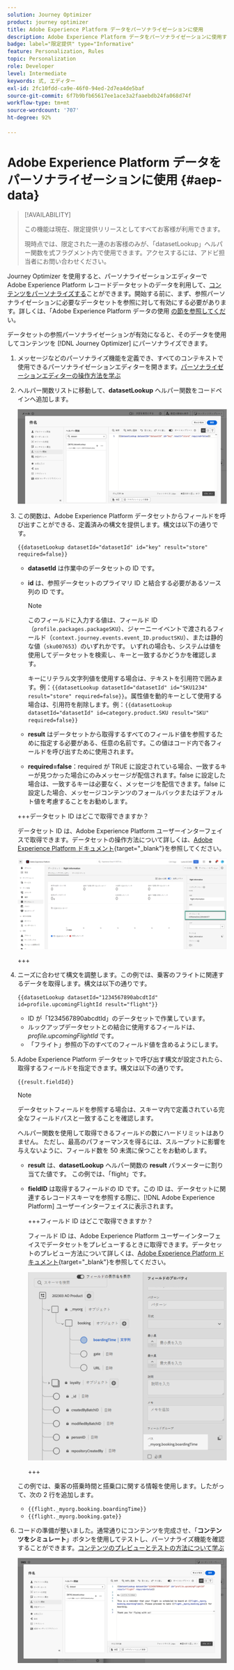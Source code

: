 ```yaml
---
solution: Journey Optimizer
product: journey optimizer
title: Adobe Experience Platform データをパーソナライゼーションに使用
description: Adobe Experience Platform データをパーソナライゼーションに使用する方法について説明します。
badge: label="限定提供" type="Informative"
feature: Personalization, Rules
topic: Personalization
role: Developer
level: Intermediate
keywords: 式, エディター
exl-id: 2fc10fdd-ca9e-46f0-94ed-2d7ea4de5baf
source-git-commit: 6f7b9bfb65617ee1ace3a2faaebdb24fa068d74f
workflow-type: tm+mt
source-wordcount: '707'
ht-degree: 92%

---
```


# Adobe Experience Platform データをパーソナライゼーションに使用 {#aep-data}

>[!AVAILABILITY]
>
>この機能は現在、限定提供リリースとしてすべてお客様が利用できます。
>
>現時点では、限定された一連のお客様のみが、「datasetLookup」ヘルパー関数を式フラグメント内で使用できます。アクセスするには、アドビ担当者にお問い合わせください。

Journey Optimizer を使用すると、パーソナライゼーションエディターで Adobe Experience Platform レコードデータセットのデータを利用して、[コンテンツをパーソナライズする](../personalization/personalize.md)ことができます。開始する前に、まず、参照パーソナライゼーションに必要なデータセットを参照に対して有効にする必要があります。詳しくは、「Adobe Experience Platform データの使用 [ の節を参照してくだ ](../data/lookup-aep-data.md) い。

データセットの参照パーソナライゼーションが有効になると、そのデータを使用してコンテンツを [!DNL Journey Optimizer] にパーソナライズできます。

1. メッセージなどのパーソナライズ機能を定義でき、すべてのコンテキストで使用できるパーソナライゼーションエディターを開きます。[パーソナライゼーションエディターの操作方法を学ぶ](../personalization/personalization-build-expressions.md)

1. ヘルパー関数リストに移動して、**datasetLookup** ヘルパー関数をコードペインへ追加します。

   ![](assets/aep-data-helper.png)

1. この関数は、Adobe Experience Platform データセットからフィールドを呼び出すことができる、定義済みの構文を提供します。構文は以下の通りです。

   ```
   {{datasetLookup datasetId="datasetId" id="key" result="store" required=false}}
   ```

   * **datasetId** は作業中のデータセットの ID です。
   * **id** は、参照データセットのプライマリ ID と結合する必要があるソース列の ID です。

     >[!NOTE]
     >
     >このフィールドに入力する値は、フィールド ID （`profile.packages.packageSKU`）、ジャーニーイベントで渡されるフィールド（`context.journey.events.event_ID.productSKU`）、または静的な値（`sku007653`）のいずれかです。 いずれの場合も、システムは値を使用してデータセットを検索し、キーと一致するかどうかを確認します。
     >
     >キーにリテラル文字列値を使用する場合は、テキストを引用符で囲みます。例：`{{datasetLookup datasetId="datasetId" id="SKU1234" result="store" required=false}}`。属性値を動的キーとして使用する場合は、引用符を削除します。例：`{{datasetLookup datasetId="datasetId" id=category.product.SKU result="SKU" required=false}}`

   * **result** はデータセットから取得するすべてのフィールド値を参照するために指定する必要がある、任意の名前です。この値はコード内で各フィールドを呼び出すために使用されます。

   * **required=false**：required が TRUE に設定されている場合、一致するキーが見つかった場合にのみメッセージが配信されます。false に設定した場合は、一致するキーは必要なく、メッセージを配信できます。false に設定した場合、メッセージコンテンツのフォールバックまたはデフォルト値を考慮することをお勧めします。

   +++データセット ID はどこで取得できますか？

   データセット ID は、Adobe Experience Platform ユーザーインターフェイスで取得できます。データセットの操作方法について詳しくは、[Adobe Experience Platform ドキュメント](https://experienceleague.adobe.com/ja/docs/experience-platform/catalog/datasets/user-guide#view-datasets){target="_blank"}を参照してください。

   ![](assets/aep-data-dataset.png)

   +++

1. ニーズに合わせて構文を調整します。この例では、乗客のフライトに関連するデータを取得します。構文は以下の通りです。

   ```
   {{datasetLookup datasetId="1234567890abcdtId" id=profile.upcomingFlightId result="flight"}}
   ```

   * ID が「1234567890abcdtId」のデータセットで作業しています。
   * ルックアップデータセットとの結合に使用するフィールドは、*profile.upcomingFlightId* です。
   * 「フライト」参照の下のすべてのフィールド値を含めるようにします。

1. Adobe Experience Platform データセットで呼び出す構文が設定されたら、取得するフィールドを指定できます。構文は以下の通りです。

   ```
   {{result.fieldId}}
   ```

   >[!NOTE]
   >
   >データセットフィールドを参照する場合は、スキーマ内で定義されている完全なフィールドパスと一致することを確認します。
   >
   >ヘルパー関数を使用して取得できるフィールドの数にハードリミットはありません。 ただし、最高のパフォーマンスを得るには、スループットに影響を与えないように、フィールド数を 50 未満に保つことをお勧めします。

   * **result** は、**datasetLookup** ヘルパー関数の **result** パラメーターに割り当てた値です。 この例では、「flight」です。
   * **fieldID** は取得するフィールドの ID です。この ID は、データセットに関連するレコードスキーマを参照する際に、[!DNL Adobe Experience Platform] ユーザーインターフェイスに表示されます。

     +++フィールド ID はどこで取得できますか？

     フィールド ID は、Adobe Experience Platform ユーザーインターフェイスでデータセットをプレビューするときに取得できます。データセットのプレビュー方法について詳しくは、[Adobe Experience Platform ドキュメント](https://experienceleague.adobe.com/ja/docs/experience-platform/catalog/datasets/user-guide#preview){target="_blank"}を参照してください。

     ![](assets/aep-data-field.png)

     +++

   この例では、乗客の搭乗時間と搭乗口に関する情報を使用します。したがって、次の 2 行を追加します。

   * `{{flight._myorg.booking.boardingTime}}`
   * `{{flight._myorg.booking.gate}}`

1. コードの準備が整いました。通常通りにコンテンツを完成させ、「**コンテンツをシミュレート**」ボタンを使用してテストし、パーソナライズ機能を確認することができます。[コンテンツのプレビューとテストの方法について学ぶ](../content-management/preview-test.md)


   ![](assets/aep-data-sample.png)
